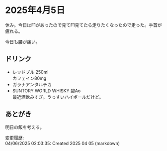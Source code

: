 # 2025年4月5日

休み。今日はF1があったので見てF1見てたら走りたくなったので走った。手首が疲れる。

今日も腰が痛い。

## ドリンク

- レッドブル 250ml  
カフェイン80mg
- ガラナアンタルチカ
- SUNTORY WORLD WHISKY 碧Ao  
最近酒飲みすぎ。うっすいハイボールだけど。

## あとがき

明日の飯を考える。

変更履歴:  
04/06/2025 02:03:35: Created 2025 04 05 (markdown)  
